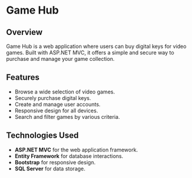 # Game Hub

## Overview

Game Hub is a web application where users can buy digital keys for video games. Built with ASP.NET MVC, it offers a simple and secure way to purchase and manage your game collection.

## Features

- Browse a wide selection of video games.
- Securely purchase digital keys.
- Create and manage user accounts.
- Responsive design for all devices.
- Search and filter games by various criteria.

## Technologies Used

- **ASP.NET MVC** for the web application framework.
- **Entity Framework** for database interactions.
- **Bootstrap** for responsive design.
- **SQL Server** for data storage.

